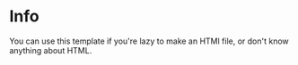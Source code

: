 Info
========
You can use this template if you're lazy to make an HTMl file, or don't know anything about HTML.
